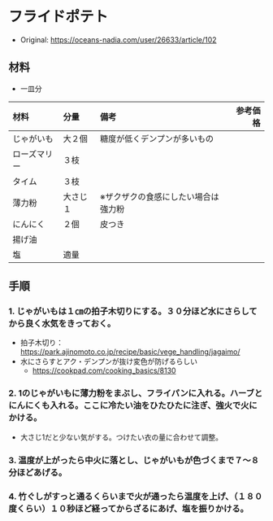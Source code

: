 # フライドポテト
* Original: https://oceans-nadia.com/user/26633/article/102

## 材料
* 一皿分

| 材料 | 分量 | 備考 | 参考価格 |
|:---|:---|:---|---:|
| じゃがいも | 大２個 | 糖度が低くデンプンが多いもの |
| ローズマリー | ３枝 |
| タイム | ３枝 |
| 薄力粉 | 大さじ１ | ※ザクザクの食感にしたい場合は強力粉 |
| にんにく | ２個 | 皮つき |
| 揚げ油 |
| 塩 | 適量 |

## 手順
### 1. じゃがいもは１㎝の拍子木切りにする。３０分ほど水にさらしてから良く水気をきっておく。
  * 拍子木切り：https://park.ajinomoto.co.jp/recipe/basic/vege_handling/jagaimo/
  * 水にさらすとアク・デンプンが抜け変色が防げるらしい
    * https://cookpad.com/cooking_basics/8130

### 2. 1のじゃがいもに薄力粉をまぶし、フライパンに入れる。ハーブとにんにくも入れる。ここに冷たい油をひたひたに注ぎ、強火で火にかける。
  * 大さじ1だと少ない気がする。つけたい衣の量に合わせて調整。

### 3. 温度が上がったら中火に落とし、じゃがいもが色づくまで７～８分ほどあげる。

### 4. 竹ぐしがすっと通るくらいまで火が通ったら温度を上げ、（１８０度くらい）１０秒ほど経ってからざるにあげ、塩を振りかける。
